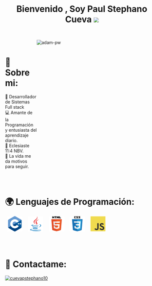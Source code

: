 <h1 align="center">Bienvenido , Soy Paul Stephano Cueva <img src="https://media.giphy.com/media/hvRJCLFzcasrR4ia7z/giphy.gif" width="35"></h1>
<br>

<p>
  <img align="right" src="https://github.com/Adam-pw/Adam-pw/blob/main/animation_500_kxa883sd.gif" alt="adam-pw" width="400" height="500" />
</p>


<br>

# 💫 Sobre mi:
🚀 Desarrollador de Sistemas Full stack<br>
💻 Amante de la Programación y entusiasta del aprendizaje diario.<br>
📘 Eclesiaste 11:4 NBV.<br>
🌟 La vida me da motivos para seguir.



<br>
<br>

# 🌍 Lenguajes de Programación:

<p align="left">
  <code> <img height="50" src="https://raw.githubusercontent.com/devicons/devicon/master/icons/cplusplus/cplusplus-original.svg"> </code>
  <code> <img height="50" src="https://raw.githubusercontent.com/devicons/devicon/master/icons/java/java-original.svg"> </code>
  <code> <img height="50" src="https://raw.githubusercontent.com/devicons/devicon/master/icons/html5/html5-original-wordmark.svg"> </code>
  <code> <img height="50" src="https://raw.githubusercontent.com/devicons/devicon/master/icons/css3/css3-original-wordmark.svg"> </code>
  <code> <img height="50" src="https://raw.githubusercontent.com/devicons/devicon/master/icons/javascript/javascript-original.svg"> </code>
</p>


<br><br>

# 🔭 Contactame:

<a href="https://www.instagram.com/cuevapstephano10/?hl=es-la" target="blank">
  <img align="center"
    src="https://raw.githubusercontent.com/rahuldkjain/github-profile-readme-generator/master/src/images/icons/Social/instagram.svg"
    alt="cuevapstephano10" height="30" width="40" />
</a>

<br>

